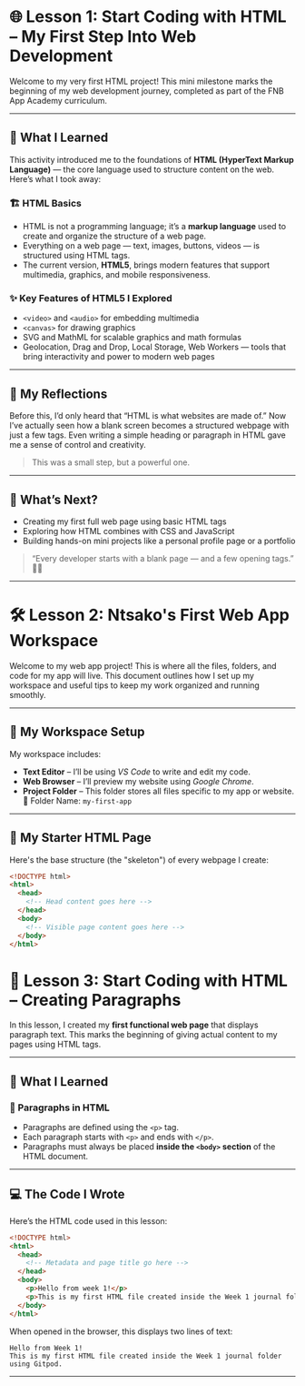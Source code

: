 # 🌐 Lesson 1: Start Coding with HTML – My First Step Into Web Development

Welcome to my very first HTML project! This mini milestone marks the beginning of my web development journey, completed as part of the FNB App Academy curriculum.

---

## 📘 What I Learned

This activity introduced me to the foundations of **HTML (HyperText Markup Language)** — the core language used to structure content on the web. Here’s what I took away:

### 🏗️ HTML Basics

- HTML is not a programming language; it’s a **markup language** used to create and organize the structure of a web page.
- Everything on a web page — text, images, buttons, videos — is structured using HTML tags.
- The current version, **HTML5**, brings modern features that support multimedia, graphics, and mobile responsiveness.

### ✨ Key Features of HTML5 I Explored

- `<video>` and `<audio>` for embedding multimedia
- `<canvas>` for drawing graphics
- SVG and MathML for scalable graphics and math formulas
- Geolocation, Drag and Drop, Local Storage, Web Workers — tools that bring interactivity and power to modern web pages

---

## 🧠 My Reflections

Before this, I’d only heard that “HTML is what websites are made of.” Now I’ve actually seen how a blank screen becomes a structured webpage with just a few tags. Even writing a simple heading or paragraph in HTML gave me a sense of control and creativity.

> This was a small step, but a powerful one.

---

## 🚀 What’s Next?

- Creating my first full web page using basic HTML tags  
- Exploring how HTML combines with CSS and JavaScript  
- Building hands-on mini projects like a personal profile page or a portfolio

> “Every developer starts with a blank page — and a few opening tags.” 👩‍💻

---

# 🛠 Lesson 2: Ntsako's First Web App Workspace

Welcome to my web app project! This is where all the files, folders, and code for my app will live. This document outlines how I set up my workspace and useful tips to keep my work organized and running smoothly.

---

## 🔧 My Workspace Setup

My workspace includes:

- **Text Editor** – I’ll be using *VS Code* to write and edit my code.
- **Web Browser** – I’ll preview my website using *Google Chrome*.
- **Project Folder** – This folder stores all files specific to my app or website.  
  📁 Folder Name: `my-first-app`

---

## 📄 My Starter HTML Page

Here's the base structure (the "skeleton") of every webpage I create:

```html
<!DOCTYPE html>
<html>
  <head>
    <!-- Head content goes here -->
  </head>
  <body>
    <!-- Visible page content goes here -->
  </body>
</html>
``` 
# 🧾 Lesson 3: Start Coding with HTML – Creating Paragraphs

In this lesson, I created my **first functional web page** that displays paragraph text. This marks the beginning of giving actual content to my pages using HTML tags.

---

## 🧠 What I Learned

### 📝 Paragraphs in HTML

- Paragraphs are defined using the `<p>` tag.
- Each paragraph starts with `<p>` and ends with `</p>`.
- Paragraphs must always be placed **inside the `<body>` section** of the HTML document.

---

## 💻 The Code I Wrote

Here’s the HTML code used in this lesson:

```html
<!DOCTYPE html>
<html>
  <head>
    <!-- Metadata and page title go here -->
  </head>
  <body>
    <p>Hello from week 1!</p>
    <p>This is my first HTML file created inside the Week 1 journal folder using Gitpod</p>
  </body>
</html>
```

When opened in the browser, this displays two lines of text:

```
Hello from Week 1!
This is my first HTML file created inside the Week 1 journal folder using Gitpod.
```
---

